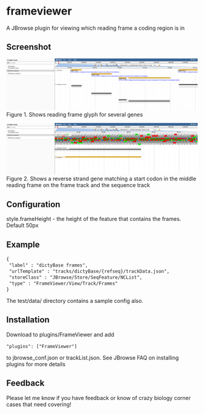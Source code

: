 # frameviewer

A JBrowse plugin for viewing which reading frame a coding region is in

## Screenshot

![](img/1.png)
Figure 1. Shows reading frame glyph for several genes

![](img/2.png)
Figure 2. Shows a reverse strand gene matching a start codon in the middle reading frame on the frame track and the sequence track

## Configuration

style.frameHeight - the height of the feature that contains the frames. Default 50px


## Example

    {
     "label" : "dictyBase frames",
     "urlTemplate" : "tracks/dictyBase/{refseq}/trackData.json",
     "storeClass" : "JBrowse/Store/SeqFeature/NCList",
     "type" : "FrameViewer/View/Track/Frames"
    }

The test/data/ directory contains a sample config also.

## Installation

Download to plugins/FrameViewer and add

    "plugins": ["FrameViewer"]

to jbrowse_conf.json or trackList.json. See JBrowse FAQ on installing plugins for more details


## Feedback

Please let me know if you have feedback or know of crazy biology corner cases that need covering!
